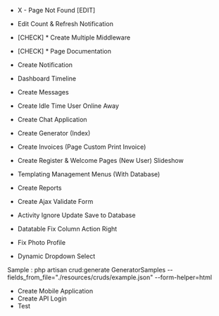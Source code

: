 - X - Page Not Found [EDIT]
- Edit Count & Refresh Notification

- [CHECK] * Create Multiple Middleware
- [CHECK] * Page Documentation
- Create Notification
- Dashboard Timeline
- Create Messages
- Create Idle Time User Online Away
- Create Chat Application
- Create Generator (Index)
- Create Invoices (Page Custom Print Invoice)
- Create Register & Welcome Pages (New User) Slideshow
- Templating Management Menus (With Database)
- Create Reports
- Create Ajax Validate Form

- Activity Ignore Update Save to Database
- Datatable Fix Column Action Right
- Fix Photo Profile
- Dynamic Dropdown Select

Sample :
php artisan crud:generate GeneratorSamples --fields_from_file="./resources/cruds/example.json" --form-helper=html

- Create Mobile Application
- Create API Login
- Test
